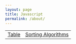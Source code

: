 ```yaml
---
layout: page
title: Javascript
permalink: /about/
---
```



<table>
    <tr>
        <td><a href="https://mmaxwu.github.io/cs/week%205/jupyter/2022/09/25/JavascriptTable.html"> Table</a></td>
        <td><a href="https://mmaxwu.github.io/cs/week%205/jupyter/2022/09/25/JavascriptSortingAlgorithms.html"> Sorting Algorithms</a></td>
    </tr>
</table>